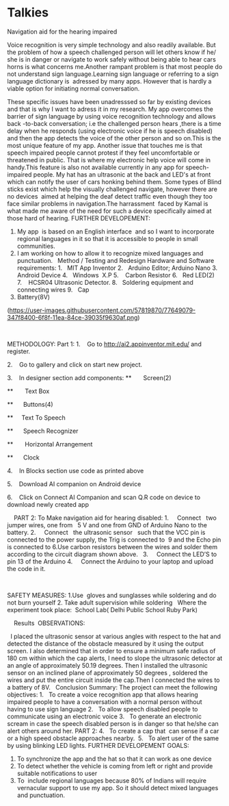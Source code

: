 # Talkies
Navigation aid for the hearing impaired


Voice recognition is very simple technology and also readily available. But the problem of how a speech challenged person will
let others know if he/ she is in danger or navigate to work safely without being able to hear cars horns is what concerns
me.Another rampant problem is that most people do not understand sign language.Learning sign language or referring to a sign language dictionary is  adressed by many apps. However that is hardly a viable option for initiating normal conversation.

These specific issues have been unadresssed so far by existing devices and that is why I want to adress it in my research. My app overcomes the barrier of sign language by using voice recognition technology and allows back -to-back conversation; i.e the challenged person hears ,there is a time delay when he responds (using electronic voice if he is speech disabled) and then the app detects the voice of the other person and so on.This is the most unique feature of my app.
Another issue that touches me is that speech impaired people cannot protest if they feel uncomfortable or threatened in public. That is where my electronic help voice will come in handy.This feature is also not available currently in any app for speech-impaired people.
My hat has an ultrasonic at the back and LED's at front which can notify the user of cars honking behind them. Some types of Blind sticks exist which help the visually challenged navigate, however there are no devices  aimed at helping the deaf detect traffic even though they too face similar problems in navigation.The harrassment  faced by Kamal is what made me aware of the need for such a device specifically aimed at those hard of hearing.
FURTHER DEVELOPEMENT:
1. My app  is based on an English interface  and so I want to incorporate regional languages in it so that it is accessible to people in small communities. 
2. I am working on how to allow it to recognize mixed languages and punctuation.
 
Method / Testing and Redesign
Hardware and Software requirements:
1.   MIT App Inventor
2.   Arduino Editor; Arduino Nano
3.   Android Device
4.   Windows  X.P
5.    Carbon Resistor
6.   Red LED(2)
7.    HCSR04 Ultrasonic Detector.
8.   Soldering equipment and connecting wires
9.   Cap
10. Battery(8V)

(https://user-images.githubusercontent.com/57819870/77649079-347f8400-6f8f-11ea-84ce-39035f9630af.png)

 

METHODOLOGY: Part 1:
1.    Go to http://ai2.appinventor.mit.edu/ and register.

2.    Go to gallery and click on start new project.

3.    In designer section add components:
**       Screen(2)

**       Text Box

**      Buttons(4)

**     Text To Speech

**      Speech Recognizer

**       Horizontal Arrangement

**      Clock

4.    In Blocks section use code as printed above

5.    Download AI companion on Android device

6.    Click on Connect AI Companion and scan Q.R code on device to download newly created app
 

 
 
PART 2: To Make navigation aid for hearing disabled:
1.     Connect   two jumper wires, one from   5 V and one from GND of Arduino Nano to the battery.
2.     Connect   the ultrasonic sensor   such that the VCC pin is connected to the power supply, the Trig is connected to  9 and the Echo pin is connected to 6.Use carbon resistors between the wires and solder them according to the circuit diagram shown above.
 
3.     Connect the LED’S to pin 13 of the Arduino
4.     Connect the Arduino to your laptop and upload the code in it.
 

 

SAFETY MEASURES:
1.Use  gloves and sunglasses while soldering and do not burn yourself
2. Take adult supervision while soldering
 
Where the experiment took place:
 School Lab( Delhi Public School Ruby Park)
 

 
 
Results
 OBSERVATIONS:

 
I placed the ultrasonic sensor at various angles with respect to the hat and detected the distance of the obstacle measured by it using the output screen. I also determined that in order to ensure a minimum safe radius of 180 cm within which the cap alerts, I need to slope the ultrasonic detector at an angle of approximately 50.19 degrees.
Then I installed the ultrasonic sensor on an inclined plane of approximately 50 degrees , soldered the wires and put the entire circuit inside the cap.Then I connected the wires to a battery of 8V.
 
Conclusion
Summary: The project can meet the following objectives:
1.   To create a voice recognition app that allows hearing impaired people to have a conversation with a normal person without having to use sign language
2.   To allow speech disabled people to communicate using an electronic voice
3.   To generate an electronic scream in case the speech disabled person is in danger so that he/she can alert others around her.
PART 2:
4.   To create a cap that  can sense if a car or a high speed obstacle approaches nearby. 
5.   To alert user of the same by using blinking LED lights.
FURTHER DEVELOPEMENT GOALS:
1. To synchronize the app and the hat so that it can work as one device
2. To detect whether the vehicle is coming from left or right and provide suitable notifications to user
3. To  include regional languages because 80% of Indians will require vernacular support to use my app. So it should detect mixed languages and punctuation.
 

